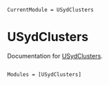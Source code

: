 ```@meta
CurrentModule = USydClusters
```

# USydClusters

Documentation for [USydClusters](https://github.com/brendanjohnharris/USydClusters.jl).

```@index
```

```@autodocs
Modules = [USydClusters]
```
